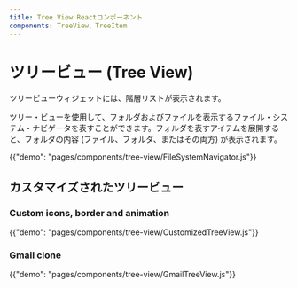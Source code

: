 ```yaml
---
title: Tree View Reactコンポーネント
components: TreeView、TreeItem
---
```


# ツリービュー (Tree View)

<p class="description">ツリービューウィジェットには、階層リストが表示されます。</p>

ツリー・ビューを使用して、フォルダおよびファイルを表示するファイル・システム・ナビゲータを表すことができます。フォルダを表すアイテムを展開すると、フォルダの内容 (ファイル、フォルダ、またはその両方) が表示されます。

{{"demo": "pages/components/tree-view/FileSystemNavigator.js"}}

## カスタマイズされたツリービュー

### Custom icons, border and animation

{{"demo": "pages/components/tree-view/CustomizedTreeView.js"}}

### Gmail clone

{{"demo": "pages/components/tree-view/GmailTreeView.js"}}